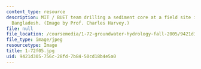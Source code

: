 ```yaml
---
content_type: resource
description: MIT / BUET team drilling a sediment core at a field site in Munshiganj,
  Bangladesh. (Image by Prof. Charles Harvey.)
file: null
file_location: /coursemedia/1-72-groundwater-hydrology-fall-2005/9421d305756c28fd7b8450cd18b4e5a0_1-72f05.jpg
file_type: image/jpeg
resourcetype: Image
title: 1-72f05.jpg
uid: 9421d305-756c-28fd-7b84-50cd18b4e5a0
---
```

